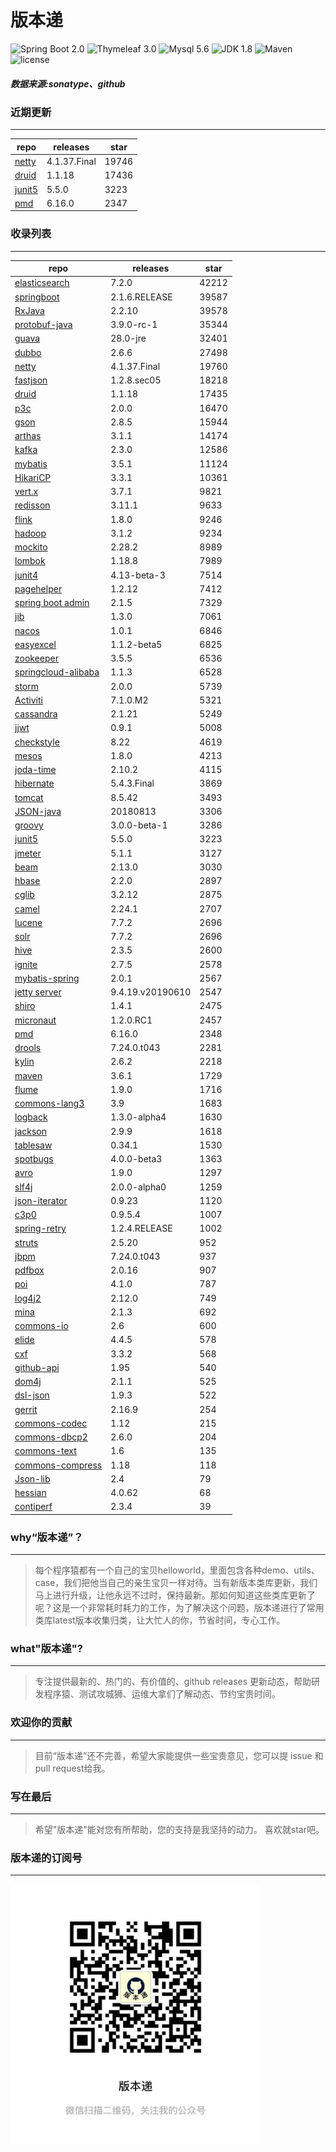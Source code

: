 # 版本递
![Spring Boot 2.0](https://img.shields.io/badge/Spring%20Boot-2.0-brightgreen.svg)
![Thymeleaf 3.0](https://img.shields.io/badge/Thymeleaf-3.0-yellow.svg)
![Mysql 5.6](https://img.shields.io/badge/Mysql-5.6-blue.svg)
![JDK 1.8](https://img.shields.io/badge/JDK-1.8-brightgreen.svg)
![Maven](https://img.shields.io/badge/Maven-3.5.0-yellowgreen.svg)
![license](https://img.shields.io/badge/license-Apache%202-blue.svg)
##### 数据来源:sonatype、github

### 近期更新
---
repo | releases | star
---|---|---
[netty](https://github.com/netty/netty) | 4.1.37.Final | 19746
[druid](https://github.com/alibaba/druid) | 1.1.18 | 17436
[junit5](https://github.com/junit-team/junit5) | 5.5.0 | 3223
[pmd](https://github.com/pmd/pmd) | 6.16.0 | 2347

### 收录列表
---
repo | releases | star
---|---|---
[elasticsearch](https://github.com/elastic/elasticsearch) | 7.2.0 | 42212 
[springboot](https://github.com/spring-projects/spring-boot) | 2.1.6.RELEASE | 39587 
[RxJava](https://github.com/ReactiveX/RxJava) | 2.2.10 | 39578 
[protobuf-java](https://github.com/protocolbuffers/protobuf) | 3.9.0-rc-1 | 35344 
[guava](https://github.com/google/guava) | 28.0-jre | 32401 
[dubbo](https://github.com/apache/incubator-dubbo) | 2.6.6 | 27498 
[netty](https://github.com/netty/netty) | 4.1.37.Final | 19760 
[fastjson](https://github.com/alibaba/fastjson) | 1.2.8.sec05 | 18218 
[druid](https://github.com/alibaba/druid) | 1.1.18 | 17435 
[p3c](https://github.com/alibaba/p3c) | 2.0.0 | 16470 
[gson](https://github.com/google/gson) | 2.8.5 | 15944 
[arthas](https://github.com/alibaba/arthas) | 3.1.1 | 14174 
[kafka](https://github.com/apache/kafka) | 2.3.0 | 12586 
[mybatis](https://github.com/mybatis/mybatis-3) | 3.5.1 | 11124 
[HikariCP](https://github.com/brettwooldridge/HikariCP) | 3.3.1 | 10361 
[vert.x](https://github.com/eclipse-vertx/vert.x) | 3.7.1 | 9821 
[redisson](https://github.com/redisson/redisson) | 3.11.1 | 9633 
[flink](https://github.com/apache/flink) | 1.8.0 | 9246 
[hadoop](https://github.com/apache/hadoop) | 3.1.2 | 9234 
[mockito](https://github.com/mockito/mockito) | 2.28.2 | 8989 
[lombok](https://github.com/rzwitserloot/lombok) | 1.18.8 | 7989 
[junit4](https://github.com/junit-team/junit4) | 4.13-beta-3 | 7514 
[pagehelper](https://github.com/pagehelper/Mybatis-PageHelper) | 1.2.12 | 7412 
[spring boot admin](https://github.com/codecentric/spring-boot-admin) | 2.1.5 | 7329 
[jib](https://github.com/GoogleContainerTools/jib) | 1.3.0 | 7061 
[nacos](https://github.com/alibaba/nacos) | 1.0.1 | 6846 
[easyexcel](https://github.com/alibaba/easyexcel) | 1.1.2-beta5 | 6825 
[zookeeper](https://github.com/apache/zookeeper) | 3.5.5 | 6536 
[springcloud-alibaba](https://github.com/spring-cloud-incubator/spring-cloud-alibaba) | 1.1.3 | 6528 
[storm](https://github.com/apache/storm) | 2.0.0 | 5739 
[Activiti](https://github.com/Activiti/Activiti) | 7.1.0.M2 | 5321 
[cassandra](https://github.com/apache/cassandra) | 2.1.21 | 5249 
[jjwt](https://github.com/jwtk/jjwt) | 0.9.1 | 5008 
[checkstyle](https://github.com/checkstyle/checkstyle) | 8.22 | 4619 
[mesos](https://github.com/apache/mesos) | 1.8.0 | 4213 
[joda-time](https://github.com/JodaOrg/joda-time) | 2.10.2 | 4115 
[hibernate](https://github.com/hibernate/hibernate-orm) | 5.4.3.Final | 3869 
[tomcat](https://github.com/apache/tomcat) | 8.5.42 | 3493 
[JSON-java](https://github.com/stleary/JSON-java) | 20180813 | 3306 
[groovy](https://github.com/apache/groovy) | 3.0.0-beta-1 | 3286 
[junit5](https://github.com/junit-team/junit5) | 5.5.0 | 3223 
[jmeter](https://github.com/apache/jmeter) | 5.1.1 | 3127 
[beam](https://github.com/apache/beam) | 2.13.0 | 3030 
[hbase](https://github.com/apache/hbase) | 2.2.0 | 2897 
[cglib](https://github.com/cglib/cglib) | 3.2.12 | 2875 
[camel](https://github.com/apache/camel) | 2.24.1 | 2707 
[lucene](https://github.com/apache/lucene-solr) | 7.7.2 | 2696 
[solr](https://github.com/apache/lucene-solr) | 7.7.2 | 2696 
[hive](https://github.com/apache/hive) | 2.3.5 | 2600 
[ignite](https://github.com/apache/ignite) | 2.7.5 | 2578 
[mybatis-spring](https://github.com/mybatis/spring-boot-starter) | 2.0.1 | 2567 
[jetty server](https://github.com/eclipse/jetty.project) | 9.4.19.v20190610 | 2547 
[shiro](https://github.com/apache/shiro) | 1.4.1 | 2475 
[micronaut](https://github.com/micronaut-projects/micronaut-core) | 1.2.0.RC1 | 2457 
[pmd](https://github.com/pmd/pmd) | 6.16.0 | 2348 
[drools](https://github.com/kiegroup/drools) | 7.24.0.t043 | 2281 
[kylin](https://github.com/apache/kylin) | 2.6.2 | 2218 
[maven](https://github.com/apache/maven) | 3.6.1 | 1729 
[flume](https://github.com/apache/flume) | 1.9.0 | 1716 
[commons-lang3](https://github.com/apache/commons-lang) | 3.9 | 1683 
[logback](https://github.com/qos-ch/logback) | 1.3.0-alpha4 | 1630 
[jackson](https://github.com/FasterXML/jackson-core) | 2.9.9 | 1618 
[tablesaw](https://github.com/jtablesaw/tablesaw) | 0.34.1 | 1530 
[spotbugs](https://github.com/spotbugs/spotbugs) | 4.0.0-beta3 | 1363 
[avro](https://github.com/apache/avro) | 1.9.0 | 1297 
[slf4j](https://github.com/qos-ch/slf4j) | 2.0.0-alpha0 | 1259 
[json-iterator](https://github.com/json-iterator/java) | 0.9.23 | 1120 
[c3p0](https://github.com/swaldman/c3p0) | 0.9.5.4 | 1007 
[spring-retry](https://github.com/spring-projects/spring-retry) | 1.2.4.RELEASE | 1002 
[struts](https://github.com/apache/struts) | 2.5.20 | 952 
[jbpm](https://github.com/kiegroup/jbpm) | 7.24.0.t043 | 937 
[pdfbox](https://github.com/apache/pdfbox) | 2.0.16 | 907 
[poi](https://github.com/apache/poi) | 4.1.0 | 787 
[log4j2](https://github.com/apache/logging-log4j2) | 2.12.0 | 749 
[mina](https://github.com/apache/mina) | 2.1.3 | 692 
[commons-io](https://github.com/apache/commons-io) | 2.6 | 600 
[elide](https://github.com/yahoo/elide) | 4.4.5 | 578 
[cxf](https://github.com/apache/cxf) | 3.3.2 | 568 
[github-api](https://github.com/kohsuke/github-api) | 1.95 | 540 
[dom4j](https://github.com/dom4j/dom4j) | 2.1.1 | 525 
[dsl-json](https://github.com/ngs-doo/dsl-json) | 1.9.3 | 522 
[gerrit](https://github.com/GerritCodeReview/gerrit) | 2.16.9 | 254 
[commons-codec](https://github.com/apache/commons-codec) | 1.12 | 215 
[commons-dbcp2](https://github.com/apache/commons-dbcp) | 2.6.0 | 204 
[commons-text](https://github.com/apache/commons-text) | 1.6 | 135 
[commons-compress](https://github.com/apache/commons-compress) | 1.18 | 118 
[Json-lib](https://github.com/aalmiray/Json-lib) | 2.4 | 79 
[hessian](https://github.com/ebourg/hessian) | 4.0.62 | 68 
[contiperf](https://github.com/lucaspouzac/contiperf) | 2.3.4 | 39 

### why“版本递”？
--- 
>每个程序猿都有一个自己的宝贝helloworld，里面包含各种demo、utils、case，我们把他当自己的亲生宝贝一样对待。当有新版本类库更新，我们马上进行升级，让他永远不过时，保持最新。那如何知道这些类库更新了呢？这是一个非常耗时耗力的工作，为了解决这个问题，版本递进行了常用类库latest版本收集归类，让大忙人的你，节省时间，专心工作。


### what"版本递"?
---
> 专注提供最新的、热门的、有价值的、github releases 更新动态，帮助研发程序猿、测试攻城狮、运维大拿们了解动态、节约宝贵时间。

### 欢迎你的贡献
---
> 目前“版本递”还不完善，希望大家能提供一些宝贵意见，您可以提 issue 和 pull request给我。


### 写在最后
---
> 希望"版本递"能对您有所帮助，您的支持是我坚持的动力。
> 喜欢就star吧。

### 版本递的订阅号
---
<img src="https://github.com/jartisan2001/latest/blob/master/Image.jpg" width="400" hegiht="400" align=left />